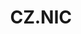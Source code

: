---
blog: http://blog.nic.cz/
facebook: http://facebook.com/CZNIC
linkedin: https://linkedin.com/company/cz.nic-z.s.p.o.
logohandle: niccz
sort: cznic
title: CZ.NIC
twitter: https://x.com/CZ_NIC
website: https://www.nic.cz/
youtube: https://www.youtube.com/user/CZNIC
---